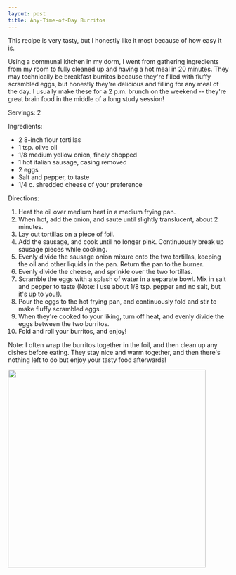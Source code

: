 ```yaml
---
layout: post
title: Any-Time-of-Day Burritos
---
```


This recipe is very tasty, but I honestly like it most because of how easy it is. 

Using a communal kitchen in my dorm, I went from gathering ingredients from my room to fully cleaned up and having a hot meal in 20 minutes. They may technically be breakfast burritos because they're filled with fluffy scrambled eggs, but honestly they're delicious and filling for any meal of the day. I usually make these for a 2 p.m. brunch on the weekend -- they're great brain food in the middle of a long study session!

Servings: 2

Ingredients:
* 2 8-inch flour tortillas
* 1 tsp. olive oil
* 1/8 medium yellow onion, finely chopped
* 1 hot italian sausage, casing removed
* 2 eggs
* Salt and pepper, to taste
* 1/4 c. shredded cheese of your preference

Directions:
1. Heat the oil over medium heat in a medium frying pan.
2. When hot, add the onion, and saute until slightly translucent, about 2 minutes.
3. Lay out tortillas on a piece of foil.
4. Add the sausage, and cook until no longer pink. Continuously break up sausage pieces while cooking.
5. Evenly divide the sausage onion mixure onto the two tortillas, keeping the oil and other liquids in the pan. Return the pan to the burner.
6. Evenly divide the cheese, and sprinkle over the two tortillas.
7. Scramble the eggs with a splash of water in a separate bowl. Mix in salt and pepper to taste (Note: I use about 1/8 tsp. pepper and no salt, but it's up to you!).
8. Pour the eggs to the hot frying pan, and continuously fold and stir to make fluffy scrambled eggs.
9. When they're cooked to your liking, turn off heat, and evenly divide the eggs between the two burritos.
10. Fold and roll your burritos, and enjoy!

Note: I often wrap the burritos together in the foil, and then clean up any dishes before eating. They stay nice and warm together, and then there's nothing left to do but enjoy your tasty food afterwards! 

<a align="center"><img src="https://github.com/carlsonkellie/College-Cravings/blob/master/images/any-time-of-day-burritos.jpg?raw=true" align="center" height="450" width="450" ></a>
